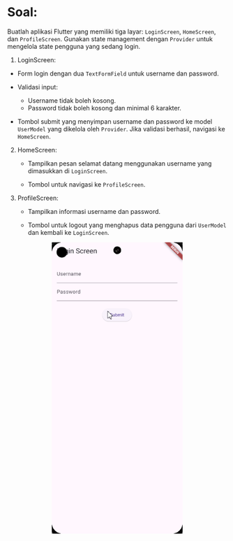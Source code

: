 # Soal:

Buatlah aplikasi Flutter yang memiliki tiga layar: `LoginScreen`, `HomeScreen`, dan `ProfileScreen`. Gunakan state management dengan `Provider` untuk mengelola state pengguna yang sedang login.

1. LoginScreen:

- Form login dengan dua `TextFormField` untuk username dan password.

- Validasi input:
    - Username tidak boleh kosong.
    - Password tidak boleh kosong dan minimal 6 karakter.
- Tombol submit yang menyimpan username dan password ke model `UserModel` yang dikelola oleh `Provider`. Jika validasi berhasil, navigasi ke `HomeScreen`.

2. HomeScreen:

    - Tampilkan pesan selamat datang menggunakan username yang dimasukkan di `LoginScreen`.

    - Tombol untuk navigasi ke `ProfileScreen`.

3. ProfileScreen:

    - Tampilkan informasi username dan password.

    - Tombol untuk logout yang menghapus data pengguna dari `UserModel` dan kembali ke `LoginScreen`.

<p align="center">
<img src="../assets/state-management-lanjutan-latihan.gif" width="300">

